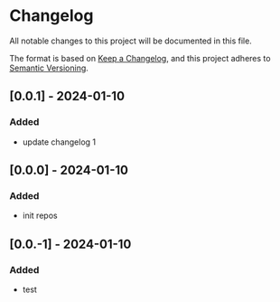 # Changelog

All notable changes to this project will be documented in this file.

The format is based on [Keep a Changelog](https://keepachangelog.com/en/1.0.0/),
and this project adheres to [Semantic Versioning](https://semver.org/spec/v2.0.0.html).

## [0.0.1] - 2024-01-10

### Added

- update changelog 1

## [0.0.0] - 2024-01-10

### Added

- init repos

## [0.0.-1] - 2024-01-10

### Added

- test